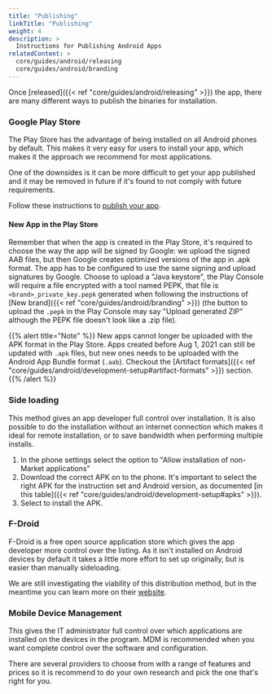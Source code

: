 ```yaml
---
title: "Publishing"
linkTitle: "Publishing"
weight: 4
description: >
  Instructions for Publishing Android Apps
relatedContent: >
  core/guides/android/releasing
  core/guides/android/branding
---
```


Once [released]({{< ref "core/guides/android/releasing" >}}) the app, there are many different ways to publish the binaries for installation.

### Google Play Store

The Play Store has the advantage of being installed on all Android phones by default. This makes it very easy for users to install your app, which makes it the approach we recommend for most applications.

One of the downsides is it can be more difficult to get your app published and it may be removed in future if it's found to not comply with future requirements.

Follow these instructions to [publish your app](https://support.google.com/googleplay/android-developer/answer/9859751?hl=en).


#### New App in the Play Store

Remember that when the app is created in the Play Store, it's required to choose the way the app will be signed by Google: we upload the signed AAB files, but then Google creates optimized versions of the app in .apk format. The app has to be configured to use the same signing and upload signatures by Google. Choose to upload a "Java keystore", the Play Console will require a file encrypted with a tool named PEPK, that file is `<brand>_private_key.pepk` generated when following the instructions of [New brand]({{< ref "core/guides/android/branding" >}}) (the button to upload the `.pepk` in the Play Console may say "Upload generated ZIP" although the PEPK file doesn't look like a .zip file).

{{% alert title="Note" %}}
New apps cannot longer be uploaded with the APK format in the Play Store. Apps created before Aug 1, 2021 can still be updated with `.apk` files, but new ones needs to be uploaded with the Android App Bundle format (`.aab`). Checkout the [Artifact formats]({{< ref "core/guides/android/development-setup#artifact-formats" >}}) section.
{{% /alert %}}

### Side loading

This method gives an app developer full control over installation. It is also possible to do the installation without an internet connection which makes it ideal for remote installation, or to save bandwidth when performing multiple installs.

1. In the phone settings select the option to "Allow installation of non-Market applications"
2. Download the correct APK on to the phone. It's important to select the right APK for the instruction set and Android version, as documented [in this table]({{< ref "core/guides/android/development-setup#apks" >}}).
3. Select to install the APK.

### F-Droid

F-Droid is a free open source application store which gives the app developer more control over the listing. As it isn't installed on Android devices by default it takes a little more effort to set up originally, but is easier than manually sideloading.

We are still investigating the viability of this distribution method, but in the meantime you can learn more on their [website](https://f-droid.org).

### Mobile Device Management

This gives the IT administrator full control over which applications are installed on the devices in the program. MDM is recommended when you want complete control over the software and configuration.

There are several providers to choose from with a range of features and prices so it is recommend to do your own research and pick the one that's right for you.
